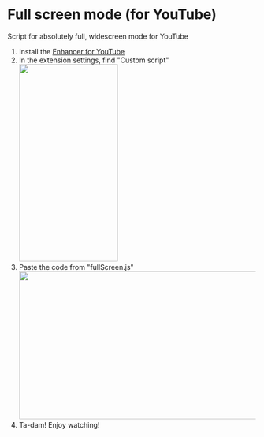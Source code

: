 <!DOCTYPE html>
<body>
  <head>
    
  </head>

  <body>
    <h1>Full screen mode (for YouTube)</h1>
    <p>Script for absolutely full, widescreen mode for YouTube</p>
    <ol>
      <li>Install the <a href="https://chromewebstore.google.com/detail/enhancer-for-youtube/ponfpcnoihfmfllpaingbgckeeldkhle">Enhancer for YouTube</a></li>
      <li>In the extension settings, find "Custom script"<br><img src="https://github.com/user-attachments/assets/99375556-5300-4a6b-a863-ee6137dab7cc" width = 200 height = 400></li>
      <li>Paste the code from "fullScreen.js"<br><img src="https://github.com/user-attachments/assets/5bad44ce-0bae-4ece-82ae-b544c5e09d44" width = 600 height = 300></li>
      <li>Ta-dam! Enjoy watching!</li>
    </ol>
  </body>
</body>
